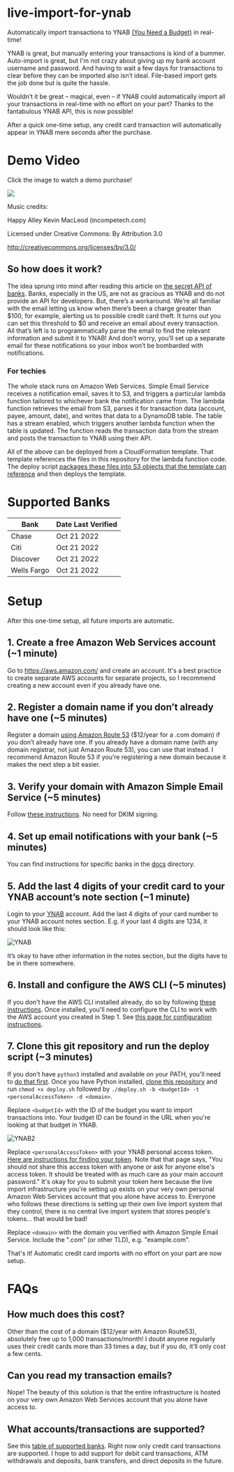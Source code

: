 # live-import-for-ynab
Automatically import transactions to YNAB [(You Need a Budget)](https://youneedabudget.com) in real-time!

YNAB is great, but manually entering your transactions is kind of a bummer. Auto-import is great, but I'm not crazy about giving up my bank account username and password. And having to wait a few days for transactions to clear before they can be imported also isn’t ideal. File-based import gets the job done but is quite the hassle.

Wouldn’t it be great – magical, even – if YNAB could automatically import all your transactions in real-time with no effort on your part? Thanks to the fantabulous YNAB API, this is now possible!

After a quick one-time setup, any credit card transaction will automatically appear in YNAB mere seconds after the purchase.  

# Demo Video

Click the image to watch a demo purchase!

[![](https://s3.amazonaws.com/ynab-live-import-misc/DemoVideoPreview.jpg)](https://vimeo.com/285756273)

Music credits:

Happy Alley Kevin MacLeod (incompetech.com)

Licensed under Creative Commons: By Attribution 3.0

http://creativecommons.org/licenses/by/3.0/

## So how does it work?

The idea sprung into mind after reading this article on [the secret API of banks](http://gduverger.com/secret-api-banks). Banks, especially in the US, are not as gracious as YNAB and do not provide an API for developers. But, there’s a workaround. We’re all familiar with the email letting us know when there’s been a charge greater than $100, for example, alerting us to possible credit card theft. It turns out you can set this threshold to $0 and receive an email about every transaction. All that’s left is to programmatically parse the email to find the relevant information and submit it to YNAB! And don’t worry, you’ll set up a separate email for these notifications so your inbox won’t be bombarded with notifications.

### For techies

The whole stack runs on Amazon Web Services. Simple Email Service receives a notification email, saves it to S3, and triggers a particular lambda function tailored to whichever bank the notification came from. The lambda function retrieves the email from S3, parses it for transaction data (account, payee, amount, date), and writes that data to a DynamoDB table. The table has a stream enabled, which triggers another lambda function when the table is updated. The function reads the transaction data from the stream and posts the transaction to YNAB using their API.

All of the above can be deployed from a CloudFormation template. That template references the files in this repository for the lambda function code. The deploy script [packages these files into S3 objects that the template can reference](https://awscli.amazonaws.com/v2/documentation/api/latest/reference/cloudformation/package.html) and then deploys the template.

# Supported Banks

| Bank | Date Last Verified |
| --- | --- |
| Chase | Oct 21 2022 |
| Citi | Oct 21 2022 |
| Discover | Oct 21 2022 |
| Wells Fargo | Oct 21 2022 |

# Setup

After this one-time setup, all future imports are automatic.

## 1. Create a free Amazon Web Services account (~1 minute)
Go to https://aws.amazon.com/ and create an account. It's a best practice to create separate AWS accounts for separate projects, so I recommend creating a new account even if you already have one.
## 2. Register a domain name if you don’t already have one (~5 minutes)
Register a domain [using Amazon Route 53](https://docs.aws.amazon.com/Route53/latest/DeveloperGuide/domain-register.html) ($12/year for a .com domain) if you don’t already have one. If you already have a domain name (with any domain registrar, not just Amazon Route 53), you can use that instead. I recommend Amazon Route 53 if you’re registering a new domain because it makes the next step a bit easier.
## 3. Verify your domain with Amazon Simple Email Service (~5 minutes)
Follow [these instructions](https://docs.aws.amazon.com/ses/latest/DeveloperGuide/verify-domain-procedure.html). No need for DKIM signing.
## 4. Set up email notifications with your bank (~5 minutes)
You can find instructions for specific banks in the [docs](docs) directory.


## 5. Add the last 4 digits of your credit card to your YNAB account’s note section (~1 minute)
Login to your [YNAB](https://app.youneedabudget.com/) account. Add the last 4 digits of your card number to your YNAB account notes section. E.g. if your last 4 digits are 1234, it should look like this:

![YNAB](https://s3.amazonaws.com/ynab-live-import-misc/YNAB.png)

It’s okay to have other information in the notes section, but the digits have to be in there somewhere.

## 6. Install and configure the AWS CLI (~5 minutes)
If you don't have the AWS CLI installed already, do so by following [these instructions](https://docs.aws.amazon.com/cli/latest/userguide/getting-started-install.html). Once installed, you'll need to configure the CLI to work with the AWS account you created in Step 1. See [this page for configuration instructions](https://docs.aws.amazon.com/cli/latest/userguide/cli-configure-quickstart.html).


## 7. Clone this git repository and run the deploy script (~3 minutes)
If you don't have `python3` installed and available on your PATH, you'll need to [do that first](https://wiki.python.org/moin/BeginnersGuide/Download). Once you have Python installed, [clone this repository](https://docs.github.com/en/repositories/creating-and-managing-repositories/cloning-a-repository) and run `chmod +x deploy.sh` followed by `./deploy.sh -b <budgetId> -t <personalAccessToken> -d <domain>`.

Replace `<budgetId>` with the ID of the budget you want to import transactions into. Your budget ID can be found in the URL when you're looking at that budget in YNAB.

![YNAB2](https://s3.amazonaws.com/ynab-live-import-misc/YNAB2.png)

Replace `<personalAccessToken>` with your YNAB personal access token. [Here are instructions for finding your token](https://api.youneedabudget.com/#personal-access-tokens). Note that that page says, "You should not share this access token with anyone or ask for anyone else's access token. It should be treated with as much care as your main account password." It's okay for you to submit your token here because the live import infrastructure you're setting up exists on your very own personal Amazon Web Services account that you alone have access to. Everyone who follows these directions is setting up their own live import system that they control, there is no central live import system that stores people's tokens... that would be bad!

Replace `<domain>` with the domain you verified with Amazon Simple Email Service. Include the ".com" (or other TLD), e.g. "example.com".

That's it! Automatic credit card imports with no effort on your part are now setup.

# FAQs
## How much does this cost?
Other than the cost of a domain ($12/year with Amazon Route53), absolutely free up to 1,000 transactions/month! I doubt anyone regularly uses their credit cards more than 33 times a day, but if you do, it’ll only cost a few cents.

## Can you read my transaction emails?
Nope! The beauty of this solution is that the entire infrastructure is hosted on your very own Amazon Web Services account that you alone have access to.

## What accounts/transactions are supported?
See this [table of supported banks](#supported-banks). Right now only credit card transactions are supported. I hope to add support for debit card transactions, ATM withdrawals and deposits, bank transfers, and direct deposits in the future.
